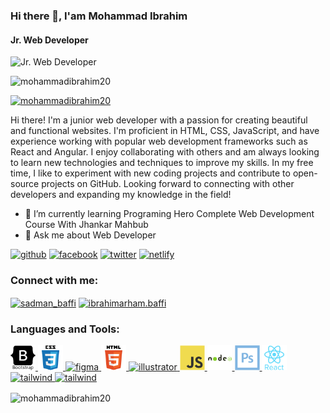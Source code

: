 
### Hi there 👋, I'am Mohammad Ibrahim
#### Jr. Web Developer
![Jr. Web Developer](https://img.freepik.com/free-photo/rear-view-programmer-working-all-night-long_1098-18697.jpg?w=1380&t=st=1683628988~exp=1683629588~hmac=9a003ffe6c4492c805572e2470491b30a8a5c2d4173a53f1c1d6a227d3263e67)
<!-- new Add -->
<p align="left"> <img src="https://komarev.com/ghpvc/?username=mohammadibrahim20&label=Profile%20views&color=0e75b6&style=flat" alt="mohammadibrahim20" /> </p>
<p align="left"> <a href="https://github.com/ryo-ma/github-profile-trophy"><img src="https://github-profile-trophy.vercel.app/?username=mohammadibrahim20" alt="mohammadibrahim20" /></a> </p>

Hi there! I'm a junior web developer with a passion for creating beautiful and functional websites. I'm proficient in HTML, CSS, JavaScript, and have experience working with popular web development frameworks such as React and Angular. I enjoy collaborating with others and am always looking to learn new technologies and techniques to improve my skills. In my free time, I like to experiment with new coding projects and contribute to open-source projects on GitHub. Looking forward to connecting with other developers and expanding my knowledge in the field!

<!-- Skills: REACT / JS/BOOTSTRAP/TAILWIND / HTML / CSS -->

- 🌱 I’m currently learning Programing Hero 
Complete Web Development Course With Jhankar Mahbub
- 💬 Ask me about Web Developer 


[<img src='https://cdn.jsdelivr.net/npm/simple-icons@3.0.1/icons/github.svg' alt='github' height='40'>](https://github.com/https://github.com/mohammadibrahim20)  [<img src='https://cdn.jsdelivr.net/npm/simple-icons@3.0.1/icons/facebook.svg' alt='facebook' height='40'>](https://www.facebook.com/https://www.facebook.com/ibrahimarham.baffi)  [<img src='https://cdn.jsdelivr.net/npm/simple-icons@3.0.1/icons/twitter.svg' alt='twitter' height='40'>](https://twitter.com/https://twitter.com/Sadman_Baffi)  [<img src='https://cdn.jsdelivr.net/npm/simple-icons@3.0.1/icons/netlify.svg' alt='netlify' height='40'>](https://app.netlify.com/teams/mohammadibrahim20/overview?_ga=2.186010473.1320985195.1678369073-1079196007.1676725083)  


<!--  new Add-->
<h3 align="left">Connect with me:</h3>
<p align="left">
<a href="https://twitter.com/sadman_baffi" target="blank"><img align="center" src="https://raw.githubusercontent.com/rahuldkjain/github-profile-readme-generator/master/src/images/icons/Social/twitter.svg" alt="sadman_baffi" height="30" width="40" /></a>
<a href="https://fb.com/ibrahimarham.baffi" target="blank"><img align="center" src="https://raw.githubusercontent.com/rahuldkjain/github-profile-readme-generator/master/src/images/icons/Social/facebook.svg" alt="ibrahimarham.baffi" height="30" width="40" /></a>
</p>

<h3 align="left">Languages and Tools:</h3>
<p align="left"> <a href="https://getbootstrap.com" target="_blank" rel="noreferrer"> <img src="https://raw.githubusercontent.com/devicons/devicon/master/icons/bootstrap/bootstrap-plain-wordmark.svg" alt="bootstrap" width="40" height="40"/> </a> <a href="https://www.w3schools.com/css/" target="_blank" rel="noreferrer"> <img src="https://raw.githubusercontent.com/devicons/devicon/master/icons/css3/css3-original-wordmark.svg" alt="css3" width="40" height="40"/> </a> <a href="https://www.figma.com/" target="_blank" rel="noreferrer"> <img src="https://www.vectorlogo.zone/logos/figma/figma-icon.svg" alt="figma" width="40" height="40"/> </a> <a href="https://www.w3.org/html/" target="_blank" rel="noreferrer"> <img src="https://raw.githubusercontent.com/devicons/devicon/master/icons/html5/html5-original-wordmark.svg" alt="html5" width="40" height="40"/> </a> <a href="https://www.adobe.com/in/products/illustrator.html" target="_blank" rel="noreferrer"> <img src="https://www.vectorlogo.zone/logos/adobe_illustrator/adobe_illustrator-icon.svg" alt="illustrator" width="40" height="40"/> </a> <a href="https://developer.mozilla.org/en-US/docs/Web/JavaScript" target="_blank" rel="noreferrer"> <img src="https://raw.githubusercontent.com/devicons/devicon/master/icons/javascript/javascript-original.svg" alt="javascript" width="40" height="40"/> </a> <a href="https://nodejs.org" target="_blank" rel="noreferrer"> <img src="https://raw.githubusercontent.com/devicons/devicon/master/icons/nodejs/nodejs-original-wordmark.svg" alt="nodejs" width="40" height="40"/> </a> <a href="https://www.photoshop.com/en" target="_blank" rel="noreferrer"> <img src="https://raw.githubusercontent.com/devicons/devicon/master/icons/photoshop/photoshop-line.svg" alt="photoshop" width="40" height="40"/> </a> <a href="https://reactjs.org/" target="_blank" rel="noreferrer"> <img src="https://raw.githubusercontent.com/devicons/devicon/master/icons/react/react-original-wordmark.svg" alt="react" width="40" height="40"/> </a> <a href="https://tailwindcss.com/" target="_blank" rel="noreferrer"> <img src="https://www.vectorlogo.zone/logos/tailwindcss/tailwindcss-icon.svg" alt="tailwind" width="40" height="40"/> <img src="https://www.vectorlogo.zone/logos/expressjs/expressjs-icon.svg" alt="tailwind" width="40" height="40"/> </a> </p>
<!-- new -->

<p><img align="center" src="https://github-readme-streak-stats.herokuapp.com/?user=mohammadibrahim20&" alt="mohammadibrahim20" /></p>
